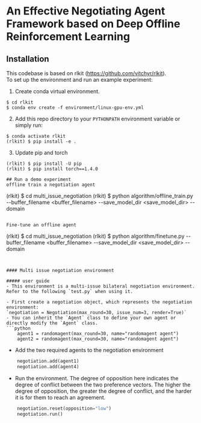 # An Effective Negotiating Agent Framework based on Deep Offline Reinforcement Learning

## Installation
This codebase is based on rlkit (https://github.com/vitchyr/rlkit).<br/>
To set up the environment and run an example experiment:

1. Create conda virtual environment. 
```
$ cd rlkit
$ conda env create -f environment/linux-gpu-env.yml
```

2. Add this repo directory to your `PYTHONPATH` environment variable or simply run:
```
$ conda activate rlkit
(rlkit) $ pip install -e .
```

3. Update pip and torch
```
(rlkit) $ pip install -U pip
(rlkit) $ pip install torch==1.4.0

## Run a demo experiment
offline train a negotiation agent
``` 
(rlkit) $ cd multi_issue_negotiation 
(rlkit) $ python algorithm/offline_train.py --buffer_filename <buffer_filename> --save_model_dir <save_model_dir> --domain <domain>
```

Fine-tune an offline agent
```
(rlkit) $ cd multi_issue_negotiation
(rlkit) $ python algorithm/finetune.py --buffer_filename <buffer_filename> --save_model_dir <save_model_dir> --domain <domain>
```


#### Multi issue negotiation environment

##### user guide
- This environment is a multi-issue bilateral negotiation environment. Refer to the following `test.py` when using it.

- First create a negotiation object, which represents the negotiation environment:
`negotiation = Negotiation(max_round=30, issue_num=3, render=True)`
- You can inherit the `Agent` class to define your own agent or directly modify the `Agent` class.
```python
    agent1 = randomagent(max_round=30, name="randomagent agent")
    agent2 = randomagent(max_round=30, name="randomagent agent")

```
- Add the two required agents to the negotiation environment
```python
    negotiation.add(agent1)
    negotiation.add(agent4)
```
-  Run the environment. The degree of opposition here indicates the degree of conflict between the two preference vectors. The higher the degree of opposition, the greater the degree of conflict, and the harder it is for them to reach an agreement.
```python
    negotiation.reset(opposition="low")
    negotiation.run()
```
